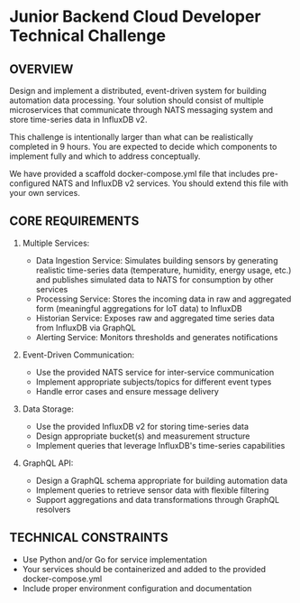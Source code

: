 # Junior Backend Cloud Developer Technical Challenge

## OVERVIEW

Design and implement a distributed, event-driven system for building automation data processing. Your solution should consist of multiple microservices that communicate through NATS messaging system and store time-series data in InfluxDB v2.

This challenge is intentionally larger than what can be realistically completed in 9 hours. You are expected to decide which components to implement fully and which to address conceptually.

We have provided a scaffold docker-compose.yml file that includes pre-configured NATS and InfluxDB v2 services. You should extend this file with your own services.

## CORE REQUIREMENTS

1. Multiple Services:
   - Data Ingestion Service: Simulates building sensors by generating realistic time-series data (temperature, humidity, energy usage, etc.) and publishes simulated data to NATS for consumption by other services
   - Processing Service: Stores the incoming data in raw and aggregated form (meaningful aggregations for IoT data) to InfluxDB
   - Historian Service: Exposes raw and aggregated time series data from InfluxDB via GraphQL
   - Alerting Service: Monitors thresholds and generates notifications

2. Event-Driven Communication:
   - Use the provided NATS service for inter-service communication
   - Implement appropriate subjects/topics for different event types
   - Handle error cases and ensure message delivery

3. Data Storage:
   - Use the provided InfluxDB v2 for storing time-series data
   - Design appropriate bucket(s) and measurement structure
   - Implement queries that leverage InfluxDB's time-series capabilities

4. GraphQL API:
   - Design a GraphQL schema appropriate for building automation data
   - Implement queries to retrieve sensor data with flexible filtering
   - Support aggregations and data transformations through GraphQL resolvers

## TECHNICAL CONSTRAINTS

- Use Python and/or Go for service implementation
- Your services should be containerized and added to the provided docker-compose.yml
- Include proper environment configuration and documentation
    
